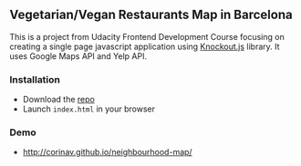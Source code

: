 ## Vegetarian/Vegan Restaurants Map in Barcelona
This is a project from Udacity Frontend Development Course focusing on creating a single page javascript application using [Knockout.js][1] library. It uses Google Maps API and Yelp API.

### Installation
- Download the [repo][2]
- Launch `index.html` in your browser

### Demo
- http://corinav.github.io/neighbourhood-map/

[1]: http://knockoutjs.com/
[2]: https://github.com/CorinaV/neighbourhood-map/archive/master.zip
